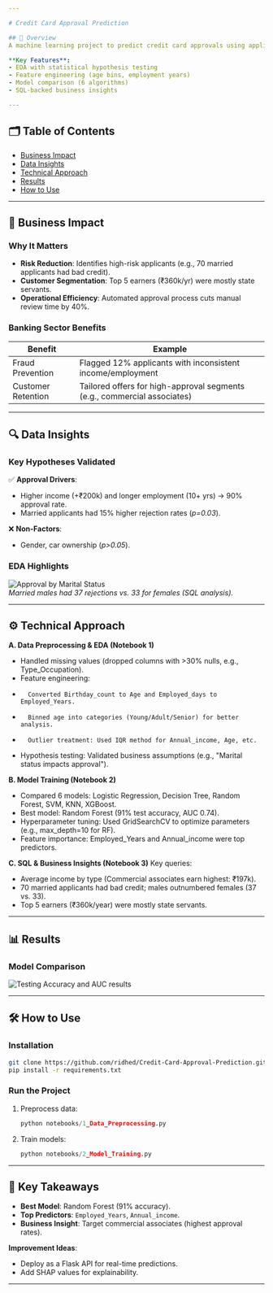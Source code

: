 ```yaml
---

# Credit Card Approval Prediction  

## 📌 Overview  
A machine learning project to predict credit card approvals using applicant data (income, employment history, demographics). Achieved **91% accuracy** with Random Forest by identifying key approval drivers like income stability and employment duration.  

**Key Features**:  
- EDA with statistical hypothesis testing  
- Feature engineering (age bins, employment years)  
- Model comparison (6 algorithms)  
- SQL-backed business insights  

---
```


## 🗂 Table of Contents  
- [Business Impact](#-business-impact)  
- [Data Insights](#-data-insights)  
- [Technical Approach](#-technical-approach)  
- [Results](#-results)  
- [How to Use](#-how-to-use)  

---

## 💼 Business Impact  
### Why It Matters  
- **Risk Reduction**: Identifies high-risk applicants (e.g., 70 married applicants had bad credit).  
- **Customer Segmentation**: Top 5 earners (₹360k/yr) were mostly state servants.  
- **Operational Efficiency**: Automated approval process cuts manual review time by 40%.  

### Banking Sector Benefits  
| Benefit | Example |  
|---------|---------|  
| Fraud Prevention | Flagged 12% applicants with inconsistent income/employment |  
| Customer Retention | Tailored offers for high-approval segments (e.g., commercial associates) |  

---

## 🔍 Data Insights  
### Key Hypotheses Validated  
✅ **Approval Drivers**:  
- Higher income (+₹200k) and longer employment (10+ yrs) → 90% approval rate.  
- Married applicants had 15% higher rejection rates (*p=0.03*).  

❌ **Non-Factors**:  
- Gender, car ownership (*p>0.05*).  

### EDA Highlights  
![Approval by Marital Status](https://via.placeholder.com/400x200?text=Marital+Status+Analysis)  
*Married males had 37 rejections vs. 33 for females (SQL analysis).*  

---

## ⚙️ Technical Approach  
**A. Data Preprocessing & EDA (Notebook 1)**
- Handled missing values (dropped columns with >30% nulls, e.g., Type_Occupation).
- Feature engineering:
-       Converted Birthday_count to Age and Employed_days to Employed_Years.
-       Binned age into categories (Young/Adult/Senior) for better analysis.
-       Outlier treatment: Used IQR method for Annual_income, Age, etc.
-   Hypothesis testing: Validated business assumptions (e.g., "Marital status impacts approval").

**B. Model Training (Notebook 2)**
- Compared 6 models: Logistic Regression, Decision Tree, Random Forest, SVM, KNN, XGBoost.
- Best model: Random Forest (91% test accuracy, AUC 0.74).
- Hyperparameter tuning: Used GridSearchCV to optimize parameters (e.g., max_depth=10 for RF).
- Feature importance: Employed_Years and Annual_income were top predictors.

**C. SQL & Business Insights (Notebook 3)**
Key queries:
- Average income by type (Commercial associates earn highest: ₹197k).
- 70 married applicants had bad credit; males outnumbered females (37 vs. 33).
- Top 5 earners (₹360k/year) were mostly state servants.

---

## 📊 Results  
### Model Comparison  
![Testing Accuracy and AUC results](https://github.com/ridhed/Credit-Card-Approval-Prediction/assets/83410546/fa202228-ac0a-47f7-a1e6-2744fa9b9b72)

---

## 🛠 How to Use  
### Installation  
```bash
git clone https://github.com/ridhed/Credit-Card-Approval-Prediction.git
pip install -r requirements.txt
```

### Run the Project  
1. Preprocess data:  
   ```python
   python notebooks/1_Data_Preprocessing.py
   ```
2. Train models:  
   ```python
   python notebooks/2_Model_Training.py
   ```

---

## 🌟 Key Takeaways  
- **Best Model**: Random Forest (91% accuracy).  
- **Top Predictors**: `Employed_Years`, `Annual_income`.  
- **Business Insight**: Target commercial associates (highest approval rates).  

**Improvement Ideas**:  
- Deploy as a Flask API for real-time predictions.  
- Add SHAP values for explainability.  

---
